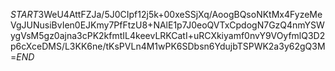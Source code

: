 $START$3WeU4AttFZJa/5J0CIpf12j5k+00xeSSjXq/AoogBQsoNKtMx4FyzeMeVgJUNusiBvIen0EJKmy7PfFtzU8+NAlE1p7J0eoQVTxCpdogN7GzQ4nmYSWygVsM5gz0ajna3cPK2kfmtIL4keevLRKCatI+uRCXkiyamf0nvY9VOyfmlQ3D2p6cXceDMS/L3KK6ne/tKsPVLn4M1wPK6SDbsn6YdujbTSPWK2a3y62gQ3M=$END$
